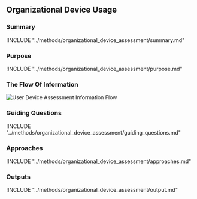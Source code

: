 ## Organizational Device Usage

### Summary
!INCLUDE "../methods/organizational_device_assessment/summary.md"

### Purpose
!INCLUDE "../methods/organizational_device_assessment/purpose.md"

### The Flow Of Information
![User Device Assessment Information Flow](images/info_flows/user_device_assessment.svg)

### Guiding Questions
!INCLUDE "../methods/organizational_device_assessment/guiding_questions.md"

### Approaches
!INCLUDE "../methods/organizational_device_assessment/approaches.md"

### Outputs
!INCLUDE "../methods/organizational_device_assessment/output.md"
